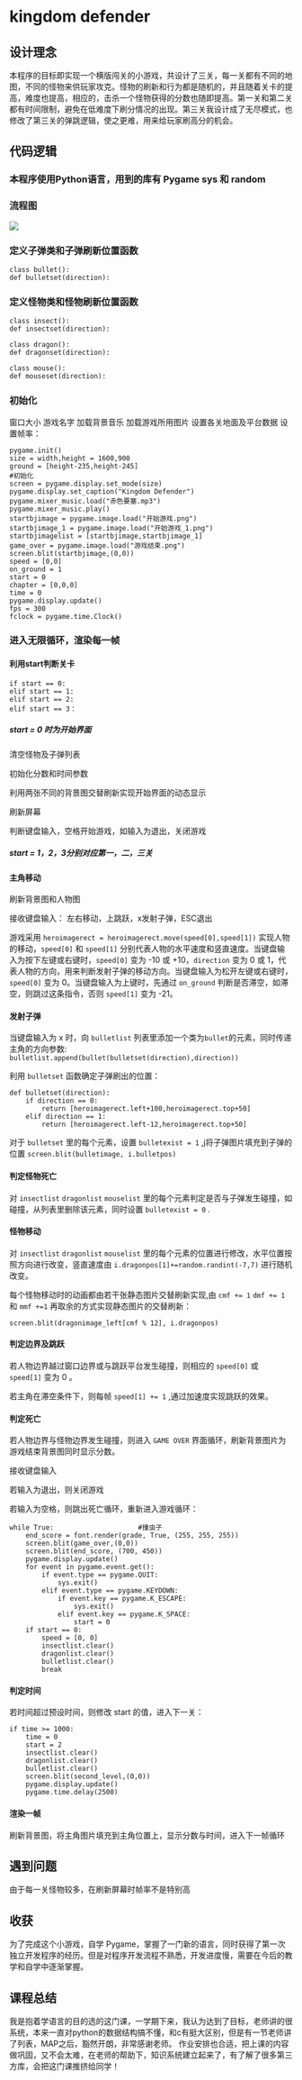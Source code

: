 # kingdom defender
## 设计理念
本程序的目标即实现一个横版闯关的小游戏，共设计了三关，每一关都有不同的地图，不同的怪物来供玩家攻克。怪物的刷新和行为都是随机的，并且随着关卡的提高，难度也提高，相应的，击杀一个怪物获得的分数也随即提高。第一关和第二关都有时间限制，避免在低难度下刷分情况的出现。第三关我设计成了无尽模式，也修改了第三关的弹跳逻辑，使之更难，用来给玩家刷高分的机会。
## 代码逻辑
### 本程序使用Python语言，用到的库有 Pygame sys 和 random
### 流程图
![](流程图.png)
### 定义子弹类和子弹刷新位置函数

	class bullet():
	def bulletset(direction):

### 定义怪物类和怪物刷新位置函数

	class insect():
	def insectset(direction):
	
	class dragon():
	def dragonset(direction):
	
	class mouse():
	def mouseset(direction):

### 初始化
窗口大小
游戏名字
加载背景音乐
加载游戏所用图片
设置各关地面及平台数据
设置帧率：

	pygame.init()
	size = width,height = 1600,900
	ground = [height-235,height-245]                                       #初始化
	screen = pygame.display.set_mode(size)
	pygame.display.set_caption("Kingdom Defender")
	pygame.mixer_music.load("赤色要塞.mp3")
	pygame.mixer_music.play()
	startbjimage = pygame.image.load("开始游戏.png")
	startbjimage_1 = pygame.image.load("开始游戏_1.png")
	startbjimagelist = [startbjimage,startbjimage_1]
	game_over = pygame.image.load("游戏结束.png")
	screen.blit(startbjimage,(0,0))
	speed = [0,0]
	on_ground = 1
	start = 0
	chapter = [0,0,0]
	time = 0
	pygame.display.update()
	fps = 300
	fclock = pygame.time.Clock()

### 进入无限循环，渲染每一帧
#### 利用start判断关卡

	if start == 0:
	elif start == 1:
	elif start == 2:
	elif start == 3：

##### start = 0 时为开始界面
清空怪物及子弹列表

初始化分数和时间参数

利用两张不同的背景图交替刷新实现开始界面的动态显示

刷新屏幕

判断键盘输入，空格开始游戏，如输入为退出，关闭游戏
##### start = 1，2，3分别对应第一，二，三关
#### 主角移动
刷新背景图和人物图

接收键盘输入：
左右移动，上跳跃，x发射子弹，ESC退出

游戏采用 `heroimagerect = heroimagerect.move(speed[0],speed[1])` 实现人物的移动，`speed[0]` 和 `speed[1]` 分别代表人物的水平速度和竖直速度。当键盘输入为按下左键或右键时，`speed[0]` 变为 -10 或 +10，`direction` 变为 0 或 1，代表人物的方向，用来判断发射子弹的移动方向。当键盘输入为松开左键或右键时，`speed[0]` 变为 0。当键盘输入为上键时，先通过 `on_ground` 判断是否滞空，如滞空，则跳过这条指令，否则 `speed[1]` 变为 -21。
#### 发射子弹
当键盘输入为 x 时，向 `bulletlist` 列表里添加一个类为`bullet`的元素，同时传递主角的方向参数:
`bulletlist.append(bullet(bulletset(direction),direction))`

利用 `bulletset` 函数确定子弹刷出的位置：

	def bulletset(direction):
	    if direction == 0:
	        return [heroimagerect.left+100,heroimagerect.top+50]
	    elif direction == 1:
	        return [heroimagerect.left-12,heroimagerect.top+50]

对于 `bulletset` 里的每个元素，设置 `bulletexist = 1` ,j将子弹图片填充到子弹的位置 `screen.blit(bulletimage, i.bulletpos)` 
#### 判定怪物死亡
对 `insectlist` `dragonlist` `mouselist` 里的每个元素判定是否与子弹发生碰撞，如碰撞，从列表里删除该元素，同时设置 `bulletexist = 0` .
#### 怪物移动
对 `insectlist` `dragonlist` `mouselist` 里的每个元素的位置进行修改，水平位置按照方向进行改变，竖直速度由 `i.dragonpos[1]+=random.randint(-7,7)` 进行随机改变。

每个怪物移动时的动画都由若干张静态图片交替刷新实现,由 `cmf += 1` `dmf += 1` 和 `mmf +=1` 再取余的方式实现静态图片的交替刷新： 

	screen.blit(dragonimage_left[cmf % 12], i.dragonpos)
#### 判定边界及跳跃
若人物边界越过窗口边界或与跳跃平台发生碰撞，则相应的 `speed[0]` 或 `speed[1]` 变为 0 。

若主角在滞空条件下，则每帧 `speed[1] += 1` ,通过加速度实现跳跃的效果。
#### 判定死亡
若人物边界与怪物边界发生碰撞，则进入 `GAME OVER` 界面循环，刷新背景图片为游戏结束背景图同时显示分数。

接收键盘输入

若输入为退出，则关闭游戏

若输入为空格，则跳出死亡循环，重新进入游戏循环：

	while True:                     #撞虫子
	    end_score = font.render(grade, True, (255, 255, 255))
	    screen.blit(game_over,(0,0))
	    screen.blit(end_score, (700, 450))
	    pygame.display.update()
	    for event in pygame.event.get():
	        if event.type == pygame.QUIT:
	            sys.exit()
	        elif event.type == pygame.KEYDOWN:
	            if event.key == pygame.K_ESCAPE:
	                sys.exit()
	            elif event.key == pygame.K_SPACE:
	                start = 0
	    if start == 0:
	        speed = [0, 0]
	        insectlist.clear()
	        dragonlist.clear()
	        bulletlist.clear()
	        break

#### 判定时间
若时间超过预设时间，则修改 start 的值，进入下一关：

	if time >= 1000:
	    time = 0
	    start = 2
	    insectlist.clear()
	    dragonlist.clear()
	    bulletlist.clear()
	    screen.blit(second_level,(0,0))
	    pygame.display.update()
	    pygame.time.delay(2500)

#### 渲染一帧
刷新背景图，将主角图片填充到主角位置上，显示分数与时间，进入下一帧循环
## 遇到问题
由于每一关怪物较多，在刷新屏幕时帧率不是特别高
## 收获
为了完成这个小游戏，自学 Pygame，掌握了一门新的语言，同时获得了第一次独立开发程序的经历。但是对程序开发流程不熟悉，开发进度慢，需要在今后的教学和自学中逐渐掌握。
## 课程总结
我是抱着学语言的目的选的这门课，一学期下来，我认为达到了目标，老师讲的很系统，本来一直对python的数据结构搞不懂，和c有挺大区别，但是有一节老师讲了列表，MAP之后，豁然开朗，非常感谢老师。
作业安排也合适，把上课的内容做巩固，又不会太难，在老师的帮助下，知识系统建立起来了，有了解了很多第三方库，会把这门课推挤给同学！